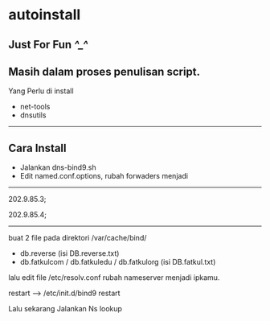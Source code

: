 # autoinstall
Just For Fun *^_^*
---
Masih dalam proses penulisan script.
---
Yang Perlu di install
- net-tools
- dnsutils

---
## Cara Install
- Jalankan dns-bind9.sh
- Edit named.conf.options, rubah forwaders menjadi

---

202.9.85.3;

202.9.85.4;

---

buat 2 file pada direktori /var/cache/bind/

- db.reverse (isi DB.reverse.txt)
- db.fatkulcom / db.fatkuledu / db.fatkulorg (isi DB.fatkul.txt)

lalu edit file /etc/resolv.conf
rubah nameserver menjadi ipkamu.

restart --> /etc/init.d/bind9 restart 

Lalu sekarang Jalankan
Ns lookup

